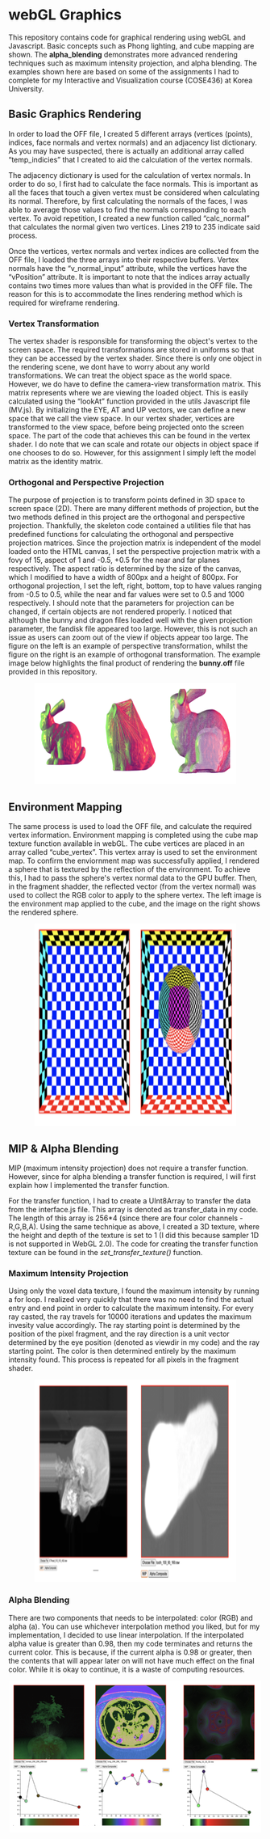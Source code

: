 # webGL Graphics
This repository contains code for graphical rendering using webGL and Javascript. Basic concepts such as Phong lighting, and cube mapping are shown. The <b>alpha_blending</b> demonstrates more advanced rendering techniques such as maximum intensity projection, and alpha blending. The examples shown here are based on some of the assignments I had to complete for my Interactive and Visualization course (COSE436) at Korea University.

## Basic Graphics Rendering
In order to load the OFF file, I created 5 different arrays (vertices (points), indices, face normals and vertex normals) and an adjacency list dictionary. As you may have suspected, there is actually an additional array called “temp_indicies” that I created to aid the calculation of the vertex normals.

The adjacency dictionary is used for the calculation of vertex normals. In order to do so, I first had to calculate the face normals. This is important as all the faces that touch a given vertex must be considered when calculating its normal. Therefore, by first calculating the normals of the faces, I was able to average those values to find the normals corresponding to each vertex. To avoid repetition, I created a new function called “calc_normal” that calculates the normal given two vertices. Lines 219 to 235 indicate said process.

Once the vertices, vertex normals and vertex indices are collected from the OFF file, I loaded the three arrays into their respective buffers. Vertex normals have the “v_normal_input” attribute, while the vertices have the “vPosition” attribute. It is important to note that the indices array actually contains two times more values than what is provided in the OFF file. The reason for this is to accommodate the lines rendering method which is required for wireframe rendering.

### Vertex Transformation
The vertex shader is responsible for transforming the object's vertex to the screen space. The required transformations are stored in uniforms so that they can be accessed by the vertex shader. Since there is only one object in the rendering scene, we dont have to worry about any world transformations. We can treat the object space as the world space. However, we do have to define the camera-view transformation matrix. This matrix represents where we are viewing the loaded object. This is easily calculated using the “lookAt” function provided in the utils Javascript file (MV.js). By initializing the EYE, AT and UP vectors, we can define a new space that we call the view space. In our vertex shader, vertices are transformed to the view space, before being projected onto the screen space. The part of the code that achieves this can be found in the vertex shader. I do note that we can scale and rotate our objects in object space if one chooses to do so. However, for this assignment I simply left the model matrix as the identity matrix.

### Orthogonal and Perspective Projection
The purpose of projection is to transform points defined in 3D space to screen space (2D). There are many different methods of projection, but the two methods defined in this project are the orthogonal and perspective projection. Thankfully, the skeleton code contained a utilities file that has predefined functions for calculating the orthogonal and perspective projection matrices. Since the projection matrix is independent of the model loaded onto the HTML canvas, I set the perspective projection matrix with a fovy of 15, aspect of 1 and -0.5, +0.5 for the near and far planes respectively. The aspect ratio is determined by the size of the canvas, which I modified to have a width of 800px and a height of 800px. For orthogonal projection, I set the left, right, bottom, top to have values ranging from -0.5 to 0.5, while the near and far values were set to 0.5 and 1000 respectively. I should note that the parameters for projection can be changed, if certain objects are not rendered properly. I noticed that although the bunny and dragon files loaded well with the given projection parameter, the fandisk file appeared too large. However, this is not such an issue as users can zoom out of the view if objects appear too large. The figure on the left is an example of perspective transformation, whilst the figure on the right is an example of orthogonal transformation. The example image below highlights the final product of rendering the <b>bunny.off</b> file provided in this repository.

<div align="center">
<img src="media/bunny_rendering.png" width="400", height="200" >
</div>

## Environment Mapping
The same process is used to load the OFF file, and calculate the required vertex information. Environment mapping is completed using the cube map texture function available in webGL. The cube vertices are placed in an array called “cube_vertex”. This vertex array is used to set the environment map. To confirm the enviornment map was successfully applied, I rendered a sphere that is textured by the reflection of the environment. To achieve this, I had to pass the sphere's vertex normal data to the GPU buffer. Then, in the fragment shadder, the reflected vector (from the vertex normal) was used to collect the RGB color to apply to the sphere vertex. The left image is the environment map applied to the cube, and the image on the right shows the rendered sphere.

<div align="center">
<img src="media/cube_mapping.png" width="400", height="400" >
</div>

## MIP & Alpha Blending
MIP (maximum intensity projection) does not require a transfer function. However, since for alpha blending a transfer function is required, I will first explain how I implemented the transfer function.

For the transfer function, I had to create a UInt8Array to transfer the data from the interface.js file. This array is denoted as transfer_data in my code. The length of this array is 256*4 (since there are four color channels - R,G,B,A). Using the same technique as above, I created a 3D texture, where the height and depth of the texture is set to 1 (I did this because sampler 1D is not supported in WebGL 2.0). The code for creating the transfer function texture can be found in the <i>set_transfer_texture()</i> function.

### Maximum Intensity Projection
Using only the voxel data texture, I found the maximum intensity by running a for loop. I realized very quickly that there was no need to find the actual entry and end point in order to calculate the maximum intensity. For every ray casted, the ray travels for 10000 iterations and updates the maximum invesity value accordingly. The ray starting point is determined by the position of the pixel fragment, and the ray direction is a unit vector determined by the eye position (denoted as viewdir in my code) and the ray starting point. The color is then determined entirely by the maximum intensity found. This process is repeated for all pixels in the fragment shader.

<div align="center">
<img src="media/mip_example.png" width="400", height="400" >
</div>


### Alpha Blending
There are two components that needs to be interpolated: color (RGB) and alpha (a). You can use whichever interpolation method you liked, but for my implementation, I decided to use linear interpolation. If the interpolated alpha value is greater than 0.98, then my code terminates and returns the current color. This is because, if the current alpha is 0.98 or greater, then the contents that will appear later on will not have much effect on the final color. While it is okay to continue, it is a waste of computing resources.

<div align="center">
<img src="media/alpha_blending_example.png" width="500", height="300" >
</div>








